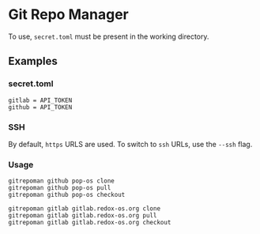 # Git Repo Manager

To use, `secret.toml` must be present in the working directory.

## Examples

### secret.toml

```
gitlab = API_TOKEN
github = API_TOKEN
```

### SSH

By default, `https` URLS are used. To switch to `ssh` URLs, use the `--ssh` flag.

### Usage

```
gitrepoman github pop-os clone
gitrepoman github pop-os pull
gitrepoman github pop-os checkout

gitrepoman gitlab gitlab.redox-os.org clone
gitrepoman gitlab gitlab.redox-os.org pull
gitrepoman gitlab gitlab.redox-os.org checkout
```
